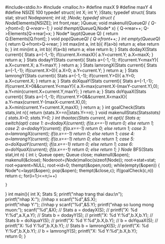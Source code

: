 #include<stdio.h>
#include <malloc.h>
#define maxX 9
#define maxY 4
#define NSIZE 100
typedef struct{
	int X;
	int Y;
}Stats;
typedef struct{
	Stats stat;
	struct Node*parent;
	int id;
}Node;
typedef struct
{
	Node*Elements[NSIZE];
	int front,rear;
}Queue;
void makenull(Queue*Q)
{
	Q->front=0;
	Q->rear=-1;
}
void thempt(Queue*Q,Node* x)
{
	Q->rear++;
	Q->Elements[Q->rear]=x;
}
Node* laypt(Queue Q)
{
	return Q.Elements[Q.front];
}
void pop(Queue*Q)
{
	Q->front++;
}
int empty(Queue*Q)
{
	return Q->front>Q->rear;
}
int max(int a, int b){
	if(a>b)
	return a;
	else return b;
}
int min(int a, int b){
	if(a<b)
	return a;
	else return b;
}
Stats dodayX(Stats current){
	Stats a={-1,-1};
	if(current.X<maxX){
	a.Y=current.Y;
	a.X=maxX;
	}
	return a;
}
Stats dodayY(Stats current){
	Stats a={-1,-1};
	if(current.Y<maxY){
	a.X=current.X;
	a.Y=maxY;
	}
	return a;
}
Stats lamrongX(Stats current){
	Stats a={-1,-1};
	if(current.X>0){
	a.X=0;
	a.Y=current.Y;
	}
	return a;
}
Stats lamrongY(Stats current){
	Stats a={-1,-1};
	if(current.Y>0){
	a.Y=0;
	a.X=current.X;
	}
	return a;
}
Stats doXquaY(Stats current){
	Stats a={-1,-1};
	if(current.X>0&&current.Y<maxY){
			a.X=max(current.X-(maxY-current.Y),0);
			a.Y=min(current.X+current.Y,maxY);
	}
	return a;
}
Stats doYquaX(Stats current){
	Stats a={-1,-1};
	if(current.Y>0&&current.X<maxX){
			a.Y=max(current.Y-(maxX-current.X),0);
			a.X=min(current.Y+current.X,maxX);
	}
	return a;
}
int goalCheck(Stats stats,int n){
	return (stats.X==n||stats.Y==n);
}
void makenullStats(Stats*stats){
	stats.X=0;
	stats.Y=0;
}
int thaotac(Stats current, int opt){
	Stats a;
	switch(opt)
		case 1: 
			a=dodayX(current);
			if(a.x==-1)
			return 0;
			else return 1;
		case 2: 
			a=dodayY(current);
			if(a.x==-1)
			return 0;
			else return 1;
		case 3: 
			a=lamrongX(current);
			if(a.x==-1)
			return 0;
			else return 1;
		case 4: 
			a=lamrongY(current);
			if(a.x==-1)
			return 0;
			else return 1;
		case 5: 
			a=doXquaY(current);
			if(a.x==-1)
			return 0;
			else return 1;
		case 6: 
			a=doYquaX(current);
			if(a.x==-1)
			return 0;
			else return 1;
}
Node* BFS(Stats stat,int n)
{
	int i;
	Queue open;
	Queue close;
	makenull(&open);
	makenull(&close);
	Node*root=(Node*)malloc(sizeof(Node));
	root->stat=stat;
	root->parent=NULL;
	root->id=0;
	thempt(&open,root);
	while(empty(&open))
	{
		Node*c=laypt(&open); pop(&open);
		thempt(&close,c);
		if(goalCheck(c,n))
			return c;
		for(i=1;i<=n;i++)
			
	}
}
int main(){
	int X;
	Stats S;
	printf("nhap trang thai dau:\n");   
	printf("nhap X:");  //nhap x
	scanf("%d",&S.X);    
	printf("nhap Y:");   //nhap y
	scanf("%d",&S.Y);
	printf("nhap so luong mong muon:"); 
	scanf("%d",&X);
//	Stats a = dodayX(S);
//	printf("X: %d Y:%d",a.X,a.Y);
//	Stats b = dodayY(S);
//	printf("X: %d Y:%d",b.X,b.Y);
//	Stats b = doXquaY(S);
//	printf("X: %d Y:%d",b.X,b.Y);
//	b = doYquaX(S);
//	printf("X: %d Y:%d",b.X,b.Y);
//	Stats b = lamrongX(S);
//	printf("X: %d Y:%d",b.X,b.Y);
//	b = lamrongY(S);
	printf("X: %d Y:%d",b.X,b.Y);	
	return 0;
}
